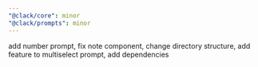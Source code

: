 ```yaml
---
"@clack/core": minor
"@clack/prompts": minor
---
```


add number prompt, fix note component, change directory structure, add feature to multiselect prompt, add dependencies
